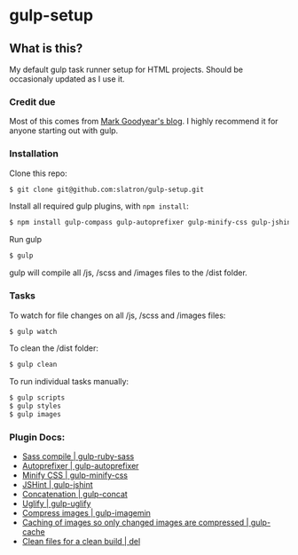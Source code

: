 # gulp-setup

## What is this?

My default gulp task runner setup for HTML projects. Should be occasionaly updated as I use it. 

### Credit due

Most of this comes from [Mark Goodyear's blog](http://markgoodyear.com/2014/01/getting-started-with-gulp/). I highly recommend it for anyone starting out with gulp.

### Installation

Clone this repo:

```sh
$ git clone git@github.com:slatron/gulp-setup.git
```

Install all required gulp plugins, with <code>npm install</code>: 

```sh
$ npm install gulp-compass gulp-autoprefixer gulp-minify-css gulp-jshint gulp-concat gulp-uglify gulp-imagemin gulp-notify gulp-rename gulp-livereload gulp-cache del --save-dev
```

Run gulp

```sh
$ gulp
```

gulp will compile all /js, /scss and /images files to the /dist folder.

### Tasks

To watch for file changes on all /js, /scss and /images files:

```sh
$ gulp watch
```

To clean the /dist folder:

```sh
$ gulp clean
```

To run individual tasks manually:

```sh
$ gulp scripts
$ gulp styles
$ gulp images
```

### Plugin Docs:

- [Sass compile | gulp-ruby-sass](https://github.com/sindresorhus/gulp-ruby-sass)
- [Autoprefixer | gulp-autoprefixer](https://github.com/Metrime/gulp-autoprefixer)
- [Minify CSS | gulp-minify-css](https://github.com/jonathanepollack/gulp-minify-css)
- [JSHint | gulp-jshint](https://github.com/wearefractal/gulp-jshint)
- [Concatenation | gulp-concat](https://github.com/wearefractal/gulp-concat)
- [Uglify | gulp-uglify](https://github.com/terinjokes/gulp-uglify)
- [Compress images | gulp-imagemin](https://github.com/sindresorhus/gulp-imagemin)
- [Caching of images so only changed images are compressed | gulp-cache](https://github.com/jgable/gulp-cache)
- [Clean files for a clean build | del](https://www.npmjs.org/package/del)


